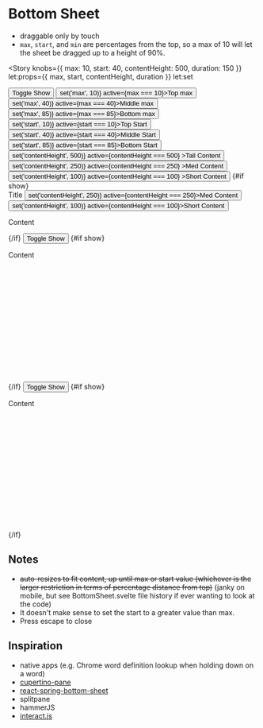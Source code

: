 <script lang="ts">
  import { Button } from '$lib';
  import ShowHide from '$lib/functions/ShowHide.svelte';
  import BottomSheet from '$lib/ui/BottomSheet.svelte';
  import { Story } from 'kitbook';
</script>

<!-- prettier-ignore -->
# Bottom Sheet

- draggable only by touch
- `max`, `start`, and `min` are percentages from the top, so a max of 10 will let the sheet be dragged up to a height of 90%.

<Story
  knobs={{ max: 10, start: 40, contentHeight: 500, duration: 150 }}
  let:props={{ max, start, contentHeight, duration }}
  let:set
>
  <ShowHide let:show let:toggle>
    <Button size="sm" onclick={toggle} form="filled">Toggle Show</Button>
    <Button size="sm" onclick={() => set('max', 10)} active={max === 10}>Top max</Button>
    <Button size="sm" onclick={() => set('max', 40)} active={max === 40}>Middle max</Button>
    <Button size="sm" onclick={() => set('max', 85)} active={max === 85}>Bottom max</Button>
    <Button size="sm" onclick={() => set('start', 10)} active={start === 10}>Top Start</Button>
    <Button size="sm" onclick={() => set('start', 40)} active={start === 40}>Middle Start</Button>
    <Button size="sm" onclick={() => set('start', 85)} active={start === 85}>Bottom Start</Button>
    <Button size="sm" onclick={() => set('contentHeight', 500)} active={contentHeight === 500}
      >Tall Content</Button
    >
    <Button size="sm" onclick={() => set('contentHeight', 250)} active={contentHeight === 250}
      >Med Content</Button
    >
    <Button size="sm" onclick={() => set('contentHeight', 100)} active={contentHeight === 100}
      >Short Content</Button
    >
    {#if show}
      <BottomSheet on:close={toggle} {max} {start} {duration}>
        <div slot="header">
          Title
          <Button
            size="sm"
            form="simple"
            onclick={() => set('contentHeight', 250)}
            active={contentHeight === 250}>Med Content</Button
          >
          <Button
            size="sm"
            form="simple"
            onclick={() => set('contentHeight', 100)}
            active={contentHeight === 100}>Short Content</Button
          >
        </div>
        <p class="bg-gray-100" style="height: {contentHeight}px">Content</p>
      </BottomSheet>
    {/if}
  </ShowHide>
</Story>

<Story name="no header">
  <ShowHide let:show let:toggle>
    <Button size="sm" onclick={toggle} form="filled">Toggle Show</Button>
    {#if show}
      <BottomSheet on:close={toggle}>
        <p class="bg-gray-100" style="height: 250px">Content</p>
      </BottomSheet>
    {/if}
  </ShowHide>
</Story>

<Story name="set pixels">
  <ShowHide let:show let:toggle>
    <Button size="sm" onclick={toggle} form="filled">Toggle Show</Button>
    {#if show}
      <BottomSheet startType="pixels" start={400} on:close={toggle}>
        <p class="bg-gray-100" style="height: 250px">Content</p>
      </BottomSheet>
    {/if}
  </ShowHide>
</Story>

<!-- prettier-ignore -->

## Notes
- ~~auto-resizes to fit content, up until max or start value (whichever is the larger restriction in terms of percentage distance from top)~~ (janky on mobile, but see BottomSheet.svelte file history if ever wanting to look at the code)
- It doesn't make sense to set the start to a greater value than max.
- Press escape to close

## Inspiration 
- native apps (e.g. Chrome word definition lookup when holding down on a word) 
- [cupertino-pane](https://github.com/roman-rr/cupertino-pane) 
- [react-spring-bottom-sheet](https://github.com/stipsan/react-spring-bottom-sheet) 
- splitpane 
- hammerJS 
- [interact.js](https://github.com/taye/interact.js)
